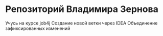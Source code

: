 # Репозиторий Владимира Зернова

Учусь на курсе job4j
Создание новой ветки через IDEA
Объединение зафиксированных изменений